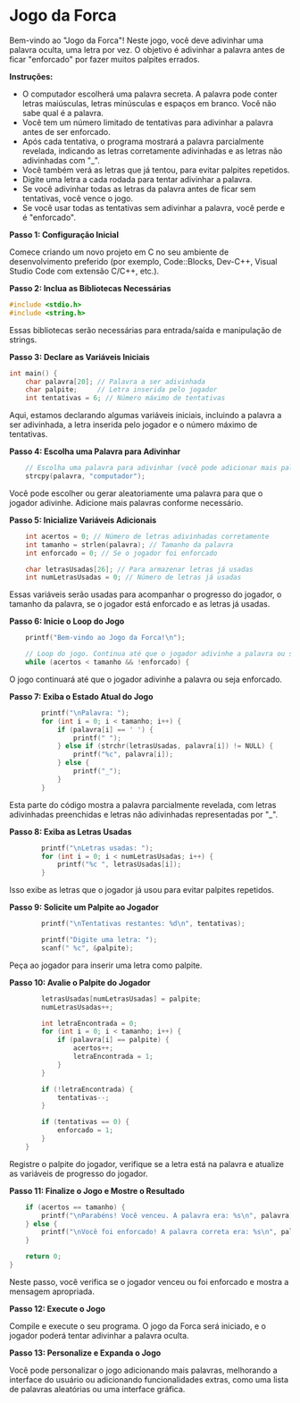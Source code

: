 # Jogo da Forca

Bem-vindo ao "Jogo da Forca"! Neste jogo, você deve adivinhar uma palavra oculta, uma letra por vez. O objetivo é adivinhar a palavra antes de ficar "enforcado" por fazer muitos palpites errados.

**Instruções:**

 - O computador escolherá uma palavra secreta. A palavra pode conter letras maiúsculas, letras minúsculas e espaços em branco. Você não sabe qual é a palavra.
 - Você tem um número limitado de tentativas para adivinhar a palavra antes de ser enforcado.
 - Após cada tentativa, o programa mostrará a palavra parcialmente revelada, indicando as letras corretamente adivinhadas e as letras não adivinhadas com "_".
 - Você também verá as letras que já tentou, para evitar palpites repetidos.
 - Digite uma letra a cada rodada para tentar adivinhar a palavra.
 - Se você adivinhar todas as letras da palavra antes de ficar sem tentativas, você vence o jogo.
 - Se você usar todas as tentativas sem adivinhar a palavra, você perde e é "enforcado".

**Passo 1: Configuração Inicial**

Comece criando um novo projeto em C no seu ambiente de desenvolvimento preferido (por exemplo, Code::Blocks, Dev-C++, Visual Studio Code com extensão C/C++, etc.).

**Passo 2: Inclua as Bibliotecas Necessárias**

```c
#include <stdio.h>
#include <string.h>
```

Essas bibliotecas serão necessárias para entrada/saída e manipulação de strings.

**Passo 3: Declare as Variáveis Iniciais**

```c
int main() {
    char palavra[20]; // Palavra a ser adivinhada
    char palpite;     // Letra inserida pelo jogador
    int tentativas = 6; // Número máximo de tentativas
```

Aqui, estamos declarando algumas variáveis iniciais, incluindo a palavra a ser adivinhada, a letra inserida pelo jogador e o número máximo de tentativas.

**Passo 4: Escolha uma Palavra para Adivinhar**

```c
    // Escolha uma palavra para adivinhar (você pode adicionar mais palavras)
    strcpy(palavra, "computador");
```

Você pode escolher ou gerar aleatoriamente uma palavra para que o jogador adivinhe. Adicione mais palavras conforme necessário.

**Passo 5: Inicialize Variáveis Adicionais**

```c
    int acertos = 0; // Número de letras adivinhadas corretamente
    int tamanho = strlen(palavra); // Tamanho da palavra
    int enforcado = 0; // Se o jogador foi enforcado

    char letrasUsadas[26]; // Para armazenar letras já usadas
    int numLetrasUsadas = 0; // Número de letras já usadas
```

Essas variáveis serão usadas para acompanhar o progresso do jogador, o tamanho da palavra, se o jogador está enforcado e as letras já usadas.

**Passo 6: Inicie o Loop do Jogo**

```c
    printf("Bem-vindo ao Jogo da Forca!\n");

    // Loop do jogo. Continua até que o jogador adivinhe a palavra ou seja enforcado
    while (acertos < tamanho && !enforcado) {
```

O jogo continuará até que o jogador adivinhe a palavra ou seja enforcado.

**Passo 7: Exiba o Estado Atual do Jogo**

```c
        printf("\nPalavra: ");
        for (int i = 0; i < tamanho; i++) {
            if (palavra[i] == ' ') {
                printf(" ");
            } else if (strchr(letrasUsadas, palavra[i]) != NULL) {
                printf("%c", palavra[i]);
            } else {
                printf("_");
            }
        }
```

Esta parte do código mostra a palavra parcialmente revelada, com letras adivinhadas preenchidas e letras não adivinhadas representadas por "_".

**Passo 8: Exiba as Letras Usadas**

```c
        printf("\nLetras usadas: ");
        for (int i = 0; i < numLetrasUsadas; i++) {
            printf("%c ", letrasUsadas[i]);
        }
```

Isso exibe as letras que o jogador já usou para evitar palpites repetidos.

**Passo 9: Solicite um Palpite ao Jogador**

```c
        printf("\nTentativas restantes: %d\n", tentativas);

        printf("Digite uma letra: ");
        scanf(" %c", &palpite);
```

Peça ao jogador para inserir uma letra como palpite.

**Passo 10: Avalie o Palpite do Jogador**

```c
        letrasUsadas[numLetrasUsadas] = palpite;
        numLetrasUsadas++;

        int letraEncontrada = 0;
        for (int i = 0; i < tamanho; i++) {
            if (palavra[i] == palpite) {
                acertos++;
                letraEncontrada = 1;
            }
        }

        if (!letraEncontrada) {
            tentativas--;
        }

        if (tentativas == 0) {
            enforcado = 1;
        }
    }
```

Registre o palpite do jogador, verifique se a letra está na palavra e atualize as variáveis de progresso do jogador.

**Passo 11: Finalize o Jogo e Mostre o Resultado**

```c
    if (acertos == tamanho) {
        printf("\nParabéns! Você venceu. A palavra era: %s\n", palavra);
    } else {
        printf("\nVocê foi enforcado! A palavra correta era: %s\n", palavra);
    }

    return 0;
}
```

Neste passo, você verifica se o jogador venceu ou foi enforcado e mostra a mensagem apropriada.

**Passo 12: Execute o Jogo**

Compile e execute o seu programa. O jogo da Forca será iniciado, e o jogador poderá tentar adivinhar a palavra oculta.

**Passo 13: Personalize e Expanda o Jogo**

Você pode personalizar o jogo adicionando mais palavras, melhorando a interface do usuário ou adicionando funcionalidades extras, como uma lista de palavras aleatórias ou uma interface gráfica.